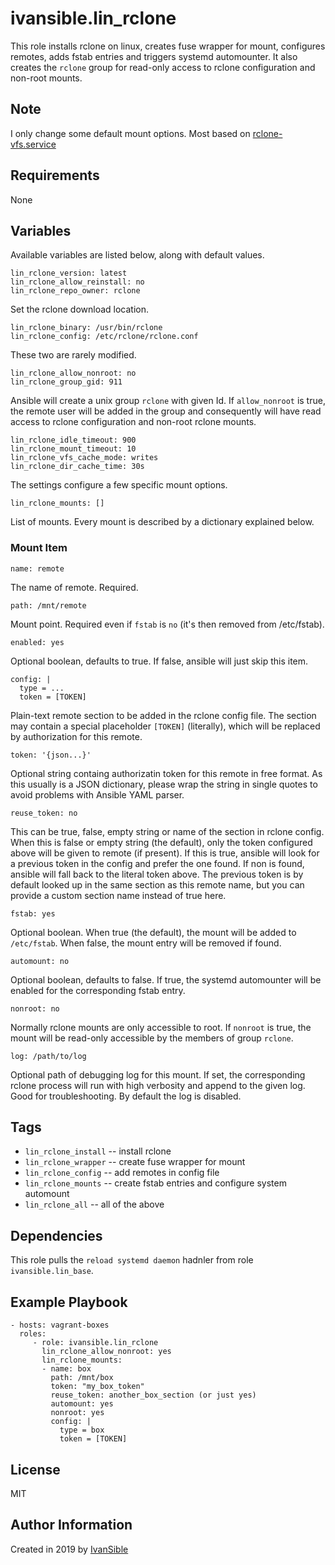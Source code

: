 # ivansible.lin_rclone

This role installs rclone on linux, creates fuse wrapper for mount,
configures remotes, adds fstab entries and triggers systemd automounter.
It also creates the `rclone` group for read-only access to rclone
configuration and non-root mounts.


## Note

I only change some default mount options. Most based on [rclone-vfs.service](https://raw.githubusercontent.com/no5tyle/UltraSeedbox-Scripts/master/MergerFS-Rclone/rclone-vfs.service)

## Requirements

None


## Variables

Available variables are listed below, along with default values.

    lin_rclone_version: latest
    lin_rclone_allow_reinstall: no
    lin_rclone_repo_owner: rclone
Set the rclone download location.

    lin_rclone_binary: /usr/bin/rclone
    lin_rclone_config: /etc/rclone/rclone.conf
These two are rarely modified.

    lin_rclone_allow_nonroot: no
    lin_rclone_group_gid: 911
Ansible will create a unix group `rclone` with given Id. If `allow_nonroot`
is true, the remote user will be added in the group and consequently will
have read access to rclone configuration and non-root rclone mounts.

    lin_rclone_idle_timeout: 900
    lin_rclone_mount_timeout: 10
    lin_rclone_vfs_cache_mode: writes
    lin_rclone_dir_cache_time: 30s
The settings configure a few specific mount options.

    lin_rclone_mounts: []
List of mounts. Every mount is described by a dictionary explained below.

### Mount Item

    name: remote
The name of remote. Required.

    path: /mnt/remote
Mount point. Required even if `fstab` is `no` (it's then removed from /etc/fstab).

    enabled: yes
Optional boolean, defaults to true. If false, ansible will just skip this item.

    config: |
      type = ...
      token = [TOKEN]
Plain-text remote section to be added in the rclone config file. The section may
contain a special placeholder `[TOKEN]` (literally), which will be replaced by
authorization for this remote.

    token: '{json...}'
Optional string containg authorizatin token for this remote in free format.
As this usually is a JSON dictionary, please wrap the string in single quotes
to avoid problems with Ansible YAML parser. 

    reuse_token: no
This can be true, false, empty string or name of the section in rclone config.
When this is false or empty string (the default), only the token configured
above will be given to remote (if present). If this is true, ansible will
look for a previous token in the config and prefer the one found. If non is
found, ansible will fall back to the literal token above. The previous
token is by default looked up in the same section as this remote name, but
you can provide a custom section name instead of true here.

    fstab: yes
Optional boolean. When true (the default), the mount will be added to
`/etc/fstab`. When false, the mount entry will be removed if found.

    automount: no
Optional boolean, defaults to false. If true, the systemd automounter will
be enabled for the corresponding fstab entry.

    nonroot: no
Normally rclone mounts are only accessible to root. If `nonroot` is true,
the mount will be read-only accessible by the members of group `rclone`.

    log: /path/to/log
Optional path of debugging log for this mount. If set, the corresponding rclone
process will run with high verbosity and append to the given log. Good for
troubleshooting. By default the log is disabled.


## Tags

- `lin_rclone_install` -- install rclone
- `lin_rclone_wrapper` -- create fuse wrapper for mount
- `lin_rclone_config` -- add remotes in config file
- `lin_rclone_mounts` -- create fstab entries and configure system automount
- `lin_rclone_all` -- all of the above


## Dependencies

This role pulls the `reload systemd daemon` hadnler from role `ivansible.lin_base`.


## Example Playbook

    - hosts: vagrant-boxes
      roles:
         - role: ivansible.lin_rclone
           lin_rclone_allow_nonroot: yes
           lin_rclone_mounts:
           - name: box
             path: /mnt/box
             token: "my_box_token"
             reuse_token: another_box_section (or just yes)
             automount: yes
             nonroot: yes
             config: |
               type = box
               token = [TOKEN]


## License

MIT

## Author Information

Created in 2019 by [IvanSible](https://github.com/ivansible)
